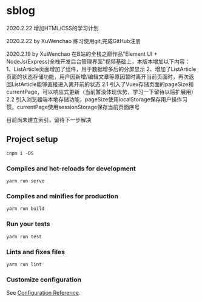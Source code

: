 # sblog
2020.2.22
增加HTML/CSS的学习计划

2020.2.22 by XuWenchao
练习使用git,完成GitHub注册

2020.2.19 by XuWenchao
在B站的全栈之巅作品"Element UI + NodeJs(Express)全栈开发后台管理界面"视频基础上，本版本增加以下内容：
1、ListArticle页面增加了<el-pagination>组件，用于数据增多后的分屏显示
2、增加了ListArticle页面的状态存储功能，用户因新增/编辑文章等原因暂时离开当前页面时，再次返回ListArticle能够直接进入离开前的状态
2.1 引入了Vuex存储页面的pageSize和currentPage，可以响应式更新（当前暂没体现优势，学习一下留待以后扩展用）
2.2 引入浏览器端本地存储功能，pageSize使用localStorage保存用户操作习惯，currentPage使用sessionStorage保存当前页面序号

目前尚未建立索引，留待下一步解决

## Project setup
```
cnpm i -DS
```

### Compiles and hot-reloads for development
```
yarn run serve
```

### Compiles and minifies for production
```
yarn run build
```

### Run your tests
```
yarn run test
```

### Lints and fixes files
```
yarn run lint
```

### Customize configuration
See [Configuration Reference](https://cli.vuejs.org/config/).
